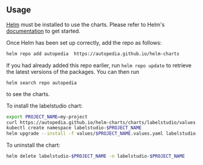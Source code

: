 ## Usage

[Helm](https://helm.sh) must be installed to use the charts.  Please refer to
Helm's [documentation](https://helm.sh/docs) to get started.

Once Helm has been set up correctly, add the repo as follows:

```bash
helm repo add autopedia  https://autopedia.github.io/helm-charts
```

If you had already added this repo earlier, run `helm repo update` to retrieve
the latest versions of the packages.  You can then run 
```
helm search repo autopedia
```  
to see the charts.

To install the labelstudio chart:

```bash
export PROJECT_NAME=my-project
curl https://autopedia.github.io/helm-charts/charts/labelstudio/values.yaml | sed "s/my-project/$PROJECT_NAME/" >  ./values/$PROJECT_NAME.values.yaml
kubectl create namespace labelstudio-$PROJECT_NAME
helm upgrade --install -f values/$PROJECT_NAME.values.yaml labelstudio-$PROJECT_NAME autopedia/labelstudio -n labelstudio-$PROJECT_NAME
```

To uninstall the chart:

```bash
helm delete labelstudio-$PROJECT_NAME -n labelstudio-$PROJECT_NAME
```